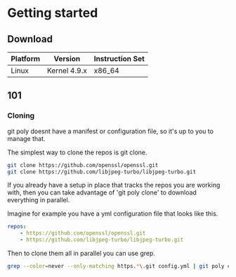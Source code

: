 # Getting started

## Download

|Platform|    Version    | Instruction Set |
|--------|---------------|-----------------|
|Linux   | Kernel 4.9.x  |    x86_64       |

## 101

### Cloning

git poly doesnt have a manifest or configuration file, so it's up to you to
manage that.

The simplest way to clone the repos is git clone.

```bash
git clone https://github.com/openssl/openssl.git
git clone https://github.com/libjpeg-turbo/libjpeg-turbo.git
```

If you already have a setup in place that tracks the repos you are working
with, then you can take advantage of 'git poly clone' to download everything in
parallel.

Imagine for example you have a yml configuration file that looks like this.

```yml
repos:
    - https://github.com/openssl/openssl.git
    - https://github.com/libjpeg-turbo/libjpeg-turbo.git
```

Then to clone them all in parallel you can use grep.

```bash
grep --color=never --only-matching https.*\.git config.yml | git poly clone
```
